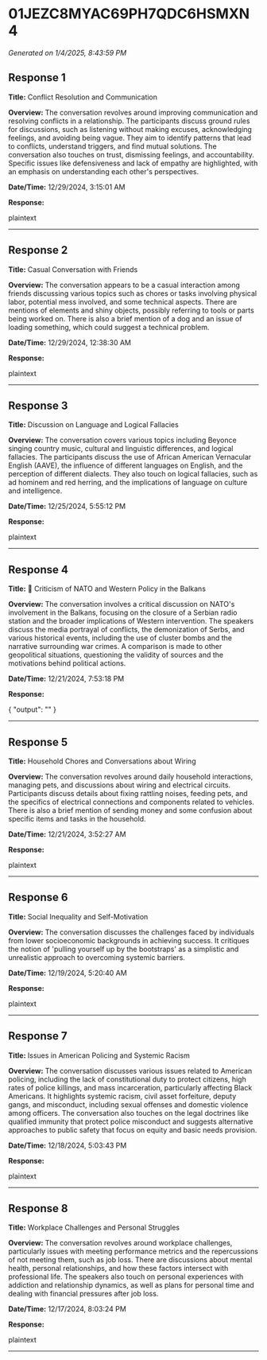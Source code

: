 # 01JEZC8MYAC69PH7QDC6HSMXN4

*Generated on 1/4/2025, 8:43:59 PM*

## Response 1

**Title:** Conflict Resolution and Communication

**Overview:** The conversation revolves around improving communication and resolving conflicts in a relationship. The participants discuss ground rules for discussions, such as listening without making excuses, acknowledging feelings, and avoiding being vague. They aim to identify patterns that lead to conflicts, understand triggers, and find mutual solutions. The conversation also touches on trust, dismissing feelings, and accountability. Specific issues like defensiveness and lack of empathy are highlighted, with an emphasis on understanding each other's perspectives.

**Date/Time:** 12/29/2024, 3:15:01 AM

**Response:**

plaintext

---

## Response 2

**Title:** Casual Conversation with Friends

**Overview:** The conversation appears to be a casual interaction among friends discussing various topics such as chores or tasks involving physical labor, potential mess involved, and some technical aspects. There are mentions of elements and shiny objects, possibly referring to tools or parts being worked on. There is also a brief mention of a dog and an issue of loading something, which could suggest a technical problem.

**Date/Time:** 12/29/2024, 12:38:30 AM

**Response:**

plaintext

---

## Response 3

**Title:** Discussion on Language and Logical Fallacies

**Overview:** The conversation covers various topics including Beyonce singing country music, cultural and linguistic differences, and logical fallacies. The participants discuss the use of African American Vernacular English (AAVE), the influence of different languages on English, and the perception of different dialects. They also touch on logical fallacies, such as ad hominem and red herring, and the implications of language on culture and intelligence.

**Date/Time:** 12/25/2024, 5:55:12 PM

**Response:**

plaintext

---

## Response 4

**Title:** 💛 Criticism of NATO and Western Policy in the Balkans

**Overview:** The conversation involves a critical discussion on NATO's involvement in the Balkans, focusing on the closure of a Serbian radio station and the broader implications of Western intervention. The speakers discuss the media portrayal of conflicts, the demonization of Serbs, and various historical events, including the use of cluster bombs and the narrative surrounding war crimes. A comparison is made to other geopolitical situations, questioning the validity of sources and the motivations behind political actions.

**Date/Time:** 12/21/2024, 7:53:18 PM

**Response:**

{   "output": "" }

---

## Response 5

**Title:** Household Chores and Conversations about Wiring

**Overview:** The conversation revolves around daily household interactions, managing pets, and discussions about wiring and electrical circuits. Participants discuss details about fixing rattling noises, feeding pets, and the specifics of electrical connections and components related to vehicles. There is also a brief mention of sending money and some confusion about specific items and tasks in the household.

**Date/Time:** 12/21/2024, 3:52:27 AM

**Response:**

plaintext

---

## Response 6

**Title:** Social Inequality and Self-Motivation

**Overview:** The conversation discusses the challenges faced by individuals from lower socioeconomic backgrounds in achieving success. It critiques the notion of 'pulling yourself up by the bootstraps' as a simplistic and unrealistic approach to overcoming systemic barriers.

**Date/Time:** 12/19/2024, 5:20:40 AM

**Response:**

plaintext

---

## Response 7

**Title:** Issues in American Policing and Systemic Racism

**Overview:** The conversation discusses various issues related to American policing, including the lack of constitutional duty to protect citizens, high rates of police killings, and mass incarceration, particularly affecting Black Americans. It highlights systemic racism, civil asset forfeiture, deputy gangs, and misconduct, including sexual offenses and domestic violence among officers. The conversation also touches on the legal doctrines like qualified immunity that protect police misconduct and suggests alternative approaches to public safety that focus on equity and basic needs provision.

**Date/Time:** 12/18/2024, 5:03:43 PM

**Response:**

plaintext

---

## Response 8

**Title:** Workplace Challenges and Personal Struggles

**Overview:** The conversation revolves around workplace challenges, particularly issues with meeting performance metrics and the repercussions of not meeting them, such as job loss. There are discussions about mental health, personal relationships, and how these factors intersect with professional life. The speakers also touch on personal experiences with addiction and relationship dynamics, as well as plans for personal time and dealing with financial pressures after job loss.

**Date/Time:** 12/17/2024, 8:03:24 PM

**Response:**

plaintext

---

